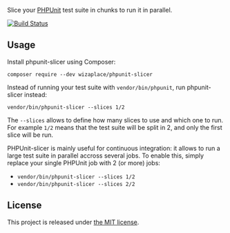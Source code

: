 Slice your [PHPUnit](https://phpunit.de/) test suite in chunks to run it in parallel.

[![Build Status](https://github.com/wizaplace/phpunit-slicer/workflows/tests/badge.svg)](https://github.com/wizaplace/phpunit-slicer/actions)

## Usage

Install phpunit-slicer using Composer:

```
composer require --dev wizaplace/phpunit-slicer
```

Instead of running your test suite with `vendor/bin/phpunit`, run phpunit-slicer instead:

```
vendor/bin/phpunit-slicer --slices 1/2
```

The `--slices` allows to define how many slices to use and which one to run. For example `1/2` means that the test suite will be split in 2, and only the first slice will be run.

PHPUnit-slicer is mainly useful for continuous integration: it allows to run a large test suite in parallel accross several jobs. To enable this, simply replace your single PHPUnit job with 2 (or more) jobs:

- `vendor/bin/phpunit-slicer --slices 1/2`
- `vendor/bin/phpunit-slicer --slices 2/2`

## License

This project is released under [the MIT license](LICENSE).
